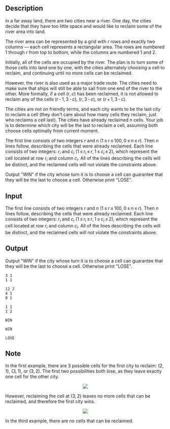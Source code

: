 ## Description

<div><p>In a far away land, there are two cities near a river. One day, the cities decide that they have too little space and would like to reclaim some of the river area into land.</p><p>The river area can be represented by a grid with <span class="tex-span"><i>r</i></span> rows and exactly two columns — each cell represents a rectangular area. The rows are numbered <span class="tex-span">1</span> through <span class="tex-span"><i>r</i></span> from top to bottom, while the columns are numbered <span class="tex-span">1</span> and <span class="tex-span">2</span>.</p><p>Initially, all of the cells are occupied by the river. The plan is to turn some of those cells into land one by one, with the cities alternately choosing a cell to reclaim, and continuing until no more cells can be reclaimed.</p><p>However, the river is also used as a major trade route. The cities need to make sure that ships will still be able to sail from one end of the river to the other. More formally, if a cell <span class="tex-span">(<i>r</i>, <i>c</i>)</span> has been reclaimed, it is not allowed to reclaim any of the cells <span class="tex-span">(<i>r</i> - 1, 3 - <i>c</i>)</span>, <span class="tex-span">(<i>r</i>, 3 - <i>c</i>)</span>, or <span class="tex-span">(<i>r</i> + 1, 3 - <i>c</i>)</span>.</p><p>The cities are not on friendly terms, and each city wants to be the last city to reclaim a cell (they don't care about how many cells they reclaim, just who reclaims a cell last). The cities have already reclaimed <span class="tex-span"><i>n</i></span> cells. Your job is to determine which city will be the last to reclaim a cell, assuming both choose cells optimally from current moment.</p></div><div class="input-specification"><p>The first line consists of two integers <span class="tex-span"><i>r</i></span> and <span class="tex-span"><i>n</i></span> (<span class="tex-span">1 ≤ <i>r</i> ≤ 100, 0 ≤ <i>n</i> ≤ <i>r</i></span>). Then <span class="tex-span"><i>n</i></span> lines follow, describing the cells that were already reclaimed. Each line consists of two integers: <span class="tex-span"><i>r</i><sub class="lower-index"><i>i</i></sub></span> and <span class="tex-span"><i>c</i><sub class="lower-index"><i>i</i></sub></span> (<span class="tex-span">1 ≤ <i>r</i><sub class="lower-index"><i>i</i></sub> ≤ <i>r</i>, 1 ≤ <i>c</i><sub class="lower-index"><i>i</i></sub> ≤ 2</span>), which represent the cell located at row <span class="tex-span"><i>r</i><sub class="lower-index"><i>i</i></sub></span> and column <span class="tex-span"><i>c</i><sub class="lower-index"><i>i</i></sub></span>. All of the lines describing the cells will be distinct, and the reclaimed cells will not violate the constraints above.</p></div><div class="output-specification"><p>Output "<span class="tex-font-style-tt">WIN</span>" if the city whose turn it is to choose a cell can guarantee that they will be the last to choose a cell. Otherwise print "<span class="tex-font-style-tt">LOSE</span>".</p></div>

## Input

<p>The first line consists of two integers <span class="tex-span"><i>r</i></span> and <span class="tex-span"><i>n</i></span> (<span class="tex-span">1 ≤ <i>r</i> ≤ 100, 0 ≤ <i>n</i> ≤ <i>r</i></span>). Then <span class="tex-span"><i>n</i></span> lines follow, describing the cells that were already reclaimed. Each line consists of two integers: <span class="tex-span"><i>r</i><sub class="lower-index"><i>i</i></sub></span> and <span class="tex-span"><i>c</i><sub class="lower-index"><i>i</i></sub></span> (<span class="tex-span">1 ≤ <i>r</i><sub class="lower-index"><i>i</i></sub> ≤ <i>r</i>, 1 ≤ <i>c</i><sub class="lower-index"><i>i</i></sub> ≤ 2</span>), which represent the cell located at row <span class="tex-span"><i>r</i><sub class="lower-index"><i>i</i></sub></span> and column <span class="tex-span"><i>c</i><sub class="lower-index"><i>i</i></sub></span>. All of the lines describing the cells will be distinct, and the reclaimed cells will not violate the constraints above.</p>

## Output

<p>Output "<span class="tex-font-style-tt">WIN</span>" if the city whose turn it is to choose a cell can guarantee that they will be the last to choose a cell. Otherwise print "<span class="tex-font-style-tt">LOSE</span>".</p>





```input1
3 1
1 1

```




```input2
12 2
4 1
8 1

```




```input3
1 1
1 2

```




```output1
WIN

```




```output2
WIN

```




```output3
LOSE

```



## Note

<p>In the first example, there are 3 possible cells for the first city to reclaim: <span class="tex-span">(2, 1)</span>, <span class="tex-span">(3, 1)</span>, or <span class="tex-span">(3, 2)</span>. The first two possibilities both lose, as they leave exactly one cell for the other city.</p><center> <img class="tex-graphics" src="file://TGOuszBG.png" style="max-width: 100.0%;max-height: 100.0%;"> </center><p>However, reclaiming the cell at <span class="tex-span">(3, 2)</span> leaves no more cells that can be reclaimed, and therefore the first city wins.</p><center> <img class="tex-graphics" src="file://7Ik04IA4.png" style="max-width: 100.0%;max-height: 100.0%;"> </center><p>In the third example, there are no cells that can be reclaimed.</p>
